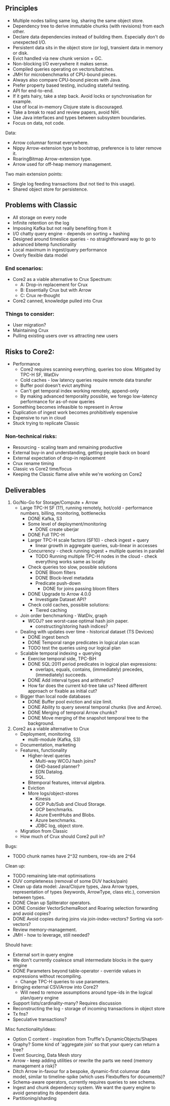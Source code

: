 ## Principles

- Multiple nodes tailing same log, sharing the same object store.
- Dependency tree to derive immutable chunks (with revisions) from each other.
- Declare data dependencies instead of building them. Especially don't do unexpected I/O.
- Persistent data sits in the object store (or log), transient data in memory or disk.
- Evict handled via new chunk version + GC.
- Non-blocking I/O everywhere it makes sense.
- Compiled queries operating on vectors/batches.
- JMH for microbenchmarks of CPU-bound pieces.
- Always also compare CPU-bound pieces with Java.
- Prefer property based testing, including stateful testing.
- API for end-to-end.
- If it gets hairy, take a step back. Avoid locks or synchronisation for example.
- Use of local in-memory Clojure state is discouraged.
- Take a break to read and review papers, avoid NIH.
- Use Java interfaces and types between subsystem boundaries.
- Focus on data, not code.

Data:
- Arrow columnar format everywhere.
- Nippy Arrow-extension type to bootstrap, preference is to later remove it.
- RoaringBitmap Arrow-extension type.
- Arrow used for off-heap memory management.

Two main extension points:
- Single log feeding transactions (but not tied to this usage).
- Shared object store for persistence.

## Problems with Classic

- All storage on every node
- Infinite retention on the log
- Imposing Kafka but not really benefiting from it
- I/O chatty query engine - depends on sorting + hashing
- Designed around timeslice queries - no straightforward way to go to advanced bitemp functionality
- Local maximum in ingest/query performance
- Overly flexible data model

### End scenarios:
- Core2 as a viable alternative to Crux
  Spectrum:
  - A: Drop-in replacement for Crux
  - B: Essentially Crux but with Arrow
  - C: Crux re-thought
- Core2 canned, knowledge pulled into Crux

### Things to consider:
- User migration?
- Maintaining Crux
- Pulling existing users over vs attracting new users

## Risks to Core2:
- Performance
  - Core2 requires scanning everything, queries too slow.
    Mitigated by TPC-H SF, WatDiv
  - Cold caches - low latency queries require remote data transfer
  - Buffer pool doesn't evict anything
  - Can't get temporal index working remotely, append-only
  - By making advanced temporality possible, we forego low-latency performance for as-of-now queries
- Something becomes infeasible to represent in Arrow
- Duplication of ingest work becomes prohibitively expensive
- Expensive to run in cloud
- Stuck trying to replicate Classic

### Non-technical risks:
- Resourcing - scaling team and remaining productive
- External buy-in and understanding, getting people back on board
- External expectation of drop-in replacement
- Crux rename timing
- Classic vs Core2 time/focus
- Keeping the Classic flame alive while we're working on Core2

## Deliverables

1. Go/No-Go for Storage/Compute + Arrow
   - Large TPC-H SF (1?), running remotely, hot/cold - performance numbers, billing, monitoring, bottlenecks
     - DONE Kafka, S3
     - Some level of deployment/monitoring
       - DONE create uberjar
     - DONE Full TPC-H
     - Larger TPC-H scale factors (SF10) - check ingest + query
       - linear growth in aggregate queries, sub-linear in accesses
     - Concurrency - check running ingest + multiple queries in parallel
       - TODO Running multiple TPC-H nodes in the cloud - check everything works same as locally
     - Check queries too slow, possible solutions
       - DONE Bloom filters
       - DONE Block-level metadata
       - Predicate push-down
         - DONE for joins passing bloom filters
     - DONE Upgrade to Arrow 4.0.0
       - Investigate Dataset API?
     - Check cold caches, possible solutions:
       - Tiered caching
   - Join order benchmarking - WatDiv, graph
     - WCOJ? see worst-case optimal hash join paper.
       - constructing/storing hash indices?
   - Dealing with updates over time - historical dataset (TS Devices)
     - DONE ingest bench
     - DONE Temporal range predicates in logical plan scan
     - TODO test the queries using our logical plan
   - Scalable temporal indexing + querying
     - Exercise temporal side, TPC-BiH
     - DONE SQL:2011 period predicates in logical plan expressions:
       - overlaps, equals, contains, (immediately) precedes, (immediately) succeeds.
     - DONE Add interval types and arithmetic?
     - How far does the current kd-tree take us? Need different approach or fixable as initial cut?
   - Bigger than local node databases
     - DONE Buffer pool eviction and size limit.
     - DONE Ability to query several temporal chunks (live and Arrow).
     - DONE Merging of temporal Arrow chunks?
     - DONE Move merging of the snapshot temporal tree to the background.
2. Core2 as a viable alternative to Crux
   - Deployment, monitoring
     - multi-module (Kafka, S3)
   - Documentation, marketing
   - Features, functionality
     - Higher-level queries
       - Multi-way WCOJ hash joins?
       - GHD-based planner?
       - EDN Datalog.
       - SQL.
     - Bitemporal features, interval algebra.
     - Eviction
     - More logs/object-stores
       - Kinesis
       - GCP Pub/Sub and Cloud Storage.
       - GCP benchmarks.
       - Azure EventHubs and Blobs.
       - Azure benchmarks.
       - JDBC log, object store.
   - Migration from Classic
   - How much of Crux should Core2 pull in?

Bugs:
- TODO chunk names have 2^32 numbers, row-ids are 2^64

Clean up:
- TODO remaining late-mat optimisations
- DUV completeness (removal of some DUV hacks/pain)
- Clean up data model: Java/Clojure types, Java Arrow types, representation of types (keywords, ArrowType, class etc.), conversion between types.
- DONE Clean up Spliterator operators.
- DONE Consider VectorSchemaRoot and Roaring selection forwarding and avoid copies?
- DONE Avoid copies during joins via join-index-vectors? Sorting via sort-vectors?
- Review memory-management.
- JMH - how to leverage, still needed?

Should have:
- External sort in query engine
- We don't currently coalesce small intermediate blocks in the query engine
- DONE Parameters beyond table-operator - override values in expressions without recompiling.
  - Change TPC-H queries to use parameters.
- Bringing external CSV/Arrow into Core2?
  - Will need to remove assumptions around type-ids in the logical plan/query engine
- Support lists/cardinality-many? Requires discussion
- Reconstructing the log - storage of incoming transactions in object store
- Tx fns?
- Speculative transactions?

Misc functionality/ideas:
- Option C content - inspiration from Truffle's DynamicObjects/Shapes
- Graphy? Some kind of 'aggregate join' so that your query can return a tree?
- Event Sourcing, Data Mesh story
- Arrow - keep adding utilities or rewrite the parts we need (memory management a risk)?
- Ditch Arrow in-favour for a bespoke, dynamic-first columnar data model, similar to timeline-spike (which uses Flexbuffers for documents)?
- Schema-aware operators, currently requires queries to see schema.
- Ingest and chunk dependency system. We want the query engine to avoid generating its dependent data.
- Partitioning/sharding
